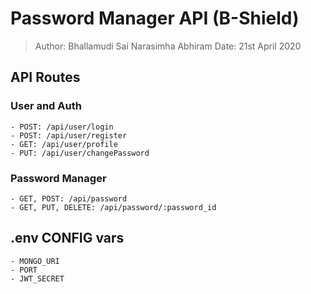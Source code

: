 # Password Manager API (B-Shield)

> Author: Bhallamudi Sai Narasimha Abhiram
> Date: 21st April 2020

## API Routes

### User and Auth
    - POST: /api/user/login
    - POST: /api/user/register
    - GET: /api/user/profile
    - PUT: /api/user/changePassword

### Password Manager
    - GET, POST: /api/password
    - GET, PUT, DELETE: /api/password/:password_id

## .env CONFIG vars
    - MONGO_URI
    - PORT
    - JWT_SECRET
